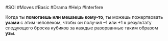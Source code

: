 #SOI #Moves #Basic #Drama #Help #Interfere 

Когда ты **помогаешь или мешаешь кому-то**, ты можешь пожертвовать **узами** с этим человеком, чтобы он получил –1 или +1 к результату следующего броска кубиков за каждые разорванные таким образом **узы**.
